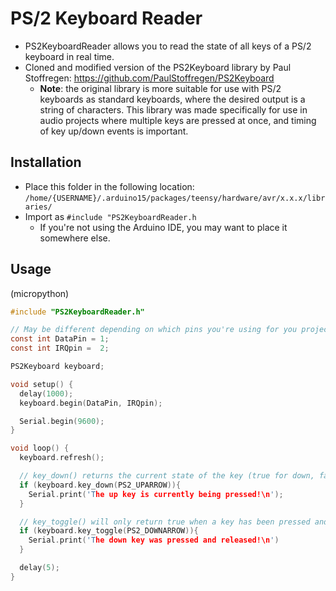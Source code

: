 # PS/2 Keyboard Reader

 - PS2KeyboardReader allows you to read the state of all keys of a PS/2 keyboard in real time.
 - Cloned and modified version of the PS2Keyboard library by Paul Stoffregen: https://github.com/PaulStoffregen/PS2Keyboard
   - **Note**: the original library is more suitable for use with PS/2 keyboards as standard keyboards, where the desired output is a string of characters. This library was made specifically for use in audio projects where multiple keys are pressed at once, and timing of key up/down events is important.

## Installation
 - Place this folder in the following location: `/home/{USERNAME}/.arduino15/packages/teensy/hardware/avr/x.x.x/libraries/`
 - Import as `#include "PS2KeyboardReader.h`
   - If you're not using the Arduino IDE, you may want to place it somewhere else.

## Usage
(micropython)
```c
#include "PS2KeyboardReader.h"

// May be different depending on which pins you're using for you project
const int DataPin = 1;
const int IRQpin =  2;

PS2Keyboard keyboard;

void setup() {
  delay(1000);
  keyboard.begin(DataPin, IRQpin);

  Serial.begin(9600);
}

void loop() {
  keyboard.refresh();

  // key_down() returns the current state of the key (true for down, false for up)
  if (keyboard.key_down(PS2_UPARROW)){
    Serial.print('The up key is currently being pressed!\n');
  }

  // key_toggle() will only return true when a key has been pressed and then released
  if (keyboard.key_toggle(PS2_DOWNARROW)){
    Serial.print('The down key was pressed and released!\n')
  }

  delay(5);
}
```
